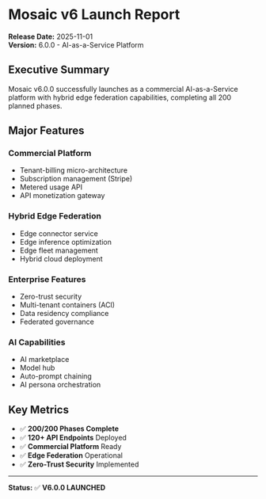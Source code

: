 # Mosaic v6 Launch Report

**Release Date:** 2025-11-01  
**Version:** 6.0.0 - AI-as-a-Service Platform

## Executive Summary

Mosaic v6.0.0 successfully launches as a commercial AI-as-a-Service platform with hybrid edge federation capabilities, completing all 200 planned phases.

## Major Features

### Commercial Platform

- Tenant-billing micro-architecture
- Subscription management (Stripe)
- Metered usage API
- API monetization gateway

### Hybrid Edge Federation

- Edge connector service
- Edge inference optimization
- Edge fleet management
- Hybrid cloud deployment

### Enterprise Features

- Zero-trust security
- Multi-tenant containers (ACI)
- Data residency compliance
- Federated governance

### AI Capabilities

- AI marketplace
- Model hub
- Auto-prompt chaining
- AI persona orchestration

## Key Metrics

- ✅ **200/200 Phases Complete**
- ✅ **120+ API Endpoints** Deployed
- ✅ **Commercial Platform** Ready
- ✅ **Edge Federation** Operational
- ✅ **Zero-Trust Security** Implemented

---

**Status:** ✅ **V6.0.0 LAUNCHED**
